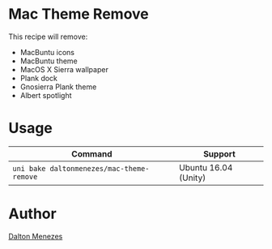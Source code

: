 # Mac Theme Remove

This recipe will remove:

- MacBuntu icons
- MacBuntu theme
- MacOS X Sierra wallpaper
- Plank dock
- Gnosierra Plank theme
- Albert spotlight

# Usage

| Command | Support |
| --- | --- |
| `uni bake daltonmenezes/mac-theme-remove` | Ubuntu 16.04 (Unity) |

# Author

[Dalton Menezes](https://github.com/uni-linux/recipes/tree/master/src/daltonmenezes)
